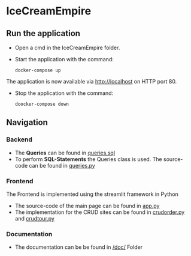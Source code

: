 # IceCreamEmpire 

## Run the application
- Open a cmd in the IceCreamEmpire folder.

- Start the application with the command:
    ```
    docker-compose up
    ```

The application is now available via [http://localhost](http://localhost) on HTTP port 80.

- Stop the application with the command:
    ```
    doocker-compose down
    ```

## Navigation
### Backend
- The <strong>Queries</strong> can be found in [queries.sql](src/db/queries.sql)
- To perform <strong>SQL-Statements</strong> the Queries class is used. The source-code can be found in [queries.py](src/frontend/app/classes/queries.py)


### Frontend
The Frontend is implemented using the streamlit framework in Python
- The source-code of the main page can be found in [app.py](/src/frontend/app/app.py)
- The implementation for the CRUD sites can be found in 
[crudorder.py](src/frontend/app/crudorder.py) and [crudtour.py](src/frontend/app/crudtour.py)

### Documentation
- The documentation can be be found in [/doc/](/doc/) Folder
